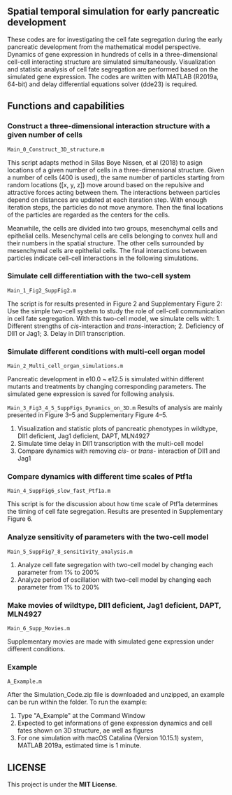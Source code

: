## Spatial temporal simulation for early pancreatic development
These codes are for investigating the cell fate segregation during the early pancreatic development from the mathematical model perspective.
Dynamics of gene expression in hundreds of cells in a three-dimensional cell-cell interacting structure are simulated simultaneously. 
Visualization and statistic analysis of cell fate segregation are performed based on the simulated gene expression.
The codes are written with MATLAB (R2019a, 64-bit) and delay differential equations solver (dde23) is required.
## Functions and capabilities
### Construct a three-dimensional interaction structure with a given number of cells
`Main_0_Construct_3D_structure.m`

This script adapts method in Silas Boye Nissen, et al (2018) to asign locations of a given number of cells in a three-dimensional structure.
Given a number of cells (400 is used), the same number of particles starting from random locations ([x, y, z]) move around based on the repulsive 
and attractive forces acting between them. The interactions between particles depend on distances are updated at each iteration step. With enough iteration steps, the particles do not move anymore. Then the final locations of the particles are
regarded as the centers for the cells. 

Meanwhile, the cells are divided into two groups, mesenchymal cells and epithelial cells. Mesenchymal cells are cells
belonging to convex hull and their numbers in the spatial structure. The other cells surrounded by mesenchymal cells are epithelial cells.
The final interactions between particles indicate cell-cell interactions in the following simulations.

### Simulate cell differentiation with the two-cell system 
`Main_1_Fig2_SuppFig2.m`

The script is for results presented in Figure 2 and Supplementary Figure 2: Use the simple two-cell system to study the role of 
cell-cell communication in cell fate segregation. With this two-cell model, we simulate cells with: 1. Different strengths of *cis*-interaction and *trans*-interaction;
2. Deficiency of Dll1 or Jag1; 3. Delay in Dll1 transcription.

### Simulate different conditions with multi-cell organ model 
`Main_2_Multi_cell_organ_simulations.m`
 
 Pancreatic development in e10.0 ~ e12.5 is simulated within different mutants and treatments by changing corresponding parameters. 
 The simulated gene expression is saved for following analysis.
 
`Main_3_Fig3_4_5_SuppFigs_Dynamics_on_3D.m`
Results of analysis are mainly presented in Figure 3–5 and Supplementary Figure 4–5.
 1) Visualization and statistic plots of pancreatic phenotypes in wildtype, Dll1 deficient, Jag1 deficient, DAPT, MLN4927
 2) Simulate time delay in Dll1 transcription with the multi-cell model
 3) Compare dynamics with removing *cis*- or *trans*- interaction of Dll1 and Jag1 

### Compare dynamics with different time scales of Ptf1a
`Main_4_SuppFig6_slow_fast_Ptf1a.m`

This script is for the discussion about how time scale of Ptf1a determines the timing of cell fate segregation. 
Results are presented in Supplementary Figure 6.
 
### Analyze sensitivity of parameters with the two-cell model
`Main_5_SuppFig7_8_sensitivity_analysis.m`
 1) Analyze cell fate segregation with two-cell model by changing each parameter from 1% to 200% 
 2) Analyze period of oscillation with two-cell model by changing each parameter from 1% to 200%

### Make movies of wildtype, Dll1 deficient, Jag1 deficient, DAPT, MLN4927
`Main_6_Supp_Movies.m`

Supplementary movies are made with simulated gene expression under different conditions.

### Example
`A_Example.m`

After the Simulation_Code.zip file is downloaded and unzipped, an example can be run within the folder.
To run the example:

1) Type "A_Example" at the Command Window
2) Expected to get informations of gene expression dynamics and cell fates shown on 3D structure, ae well as figures
3) For one simulation with macOS Catalina (Version 10.15.1) system, MATLAB 2019a, estimated time is 1 minute.


## LICENSE
This project is under the **MIT License**.
